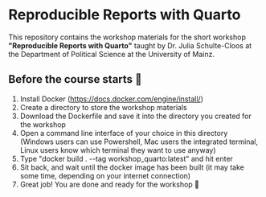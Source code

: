# Reproducible Reports with Quarto

This repository contains the workshop materials for the short workshop **"Reproducible Reports with Quarto"** taught by Dr. Julia Schulte-Cloos at the Department of Political Science at the University of Mainz.

## Before the course starts :rocket: 

1. Install Docker (https://docs.docker.com/engine/install/)
2. Create a directory to store the workshop materials
3. Download the Dockerfile and save it into the directory you created for the workshop
4. Open a command line interface of your choice in this directory (Windows users can use Powershell, Mac users the integrated terminal, Linux users know which terminal they want to use anyway)
5. Type "docker build . --tag workshop_quarto:latest" and hit enter
6. Sit back, and wait until the docker image has been built (it may take some time, depending on your internet connection)
7. Great job! You are done and ready for the workshop 🙂 
